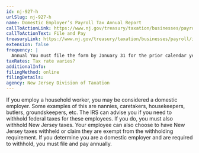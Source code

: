 ```yaml
---
id: nj-927-h
urlSlug: nj-927-h
name: Domestic Employer’s Payroll Tax Annual Report
callToActionLink: https://www.nj.gov/treasury/taxation/businesses/payroll/payroll-filing.shtml
callToActionText: File and Pay
treasuryLink: https://www.nj.gov/treasury/taxation/businesses/payroll/index.shtml
extension: false
frequency: |
  Annual You must file the form by January 31 for the prior calendar year. You do not file quarterly returns (Forms NJ-927 or NJ-927-W) or monthly remittances (Form NJ-500).
taxRates: Tax rate varies?
additionalInfo:
filingMethod: online
filingDetails:
agency: New Jersey Division of Taxation
---
```


If you employ a household worker, you may be considered a domestic employer. Some examples of this are nannies, caretakers, housekeepers, butlers, groundskeepers, etc. The IRS can advise you if you need to withhold federal taxes for these employees. If you do, you must also withhold New Jersey taxes. Your employee can also choose to have New Jersey taxes withheld or claim they are exempt from the withholding requirement. If you determine you are a domestic employer and are required to withhold, you must file and pay annually.
